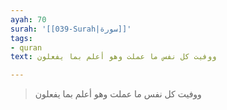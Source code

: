 ```yaml
---
ayah: 70
surah: '[[039-Surah|سورة]]'
tags:
- quran
text: ووفيت كل نفس ما عملت وهو أعلم بما يفعلون

---
```

> ووفيت كل نفس ما عملت وهو أعلم بما يفعلون

